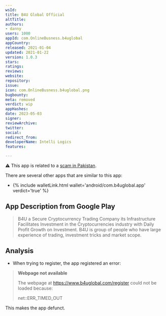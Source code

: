```yaml
---
wsId: 
title: B4U Global Official
altTitle: 
authors:
- danny
users: 1000
appId: com.OnlineBusness.b4uglobal
appCountry: 
released: 2021-01-04
updated: 2021-01-22
version: 1.0.3
stars: 
ratings: 
reviews: 
website: 
repository: 
issue: 
icon: com.OnlineBusness.b4uglobal.png
bugbounty: 
meta: removed
verdict: wip
appHashes: 
date: 2023-05-03
signer: 
reviewArchive: 
twitter: 
social: 
redirect_from: 
developerName: Intelli Logics
features: 

---
```


⚠️ This app is related to a [scam in Pakistan](https://www.samaaenglish.tv/news/2428879). 

There are several other apps that are similar to this app: 

- {% include walletLink.html wallet='android/com.b4uglobal.app' verdict='true' %}

## App Description from Google Play 

> B4U a Secure Cryptocurrency Trading Company its Infrastructure Facilitates Investment in the Cryptocurrencies industry with Daily Profit Growth on Investment. B4U is group of people who have large experience of trading, investment tricks and market scope.

## Analysis 

- When trying to register, the app registered an error: 

> **Webpage not available**
>
> The webpage at https://www.b4uglobal.com/register could not be loaded because:
>
> net::ERR_TIMED_OUT

This makes the app defunct.
